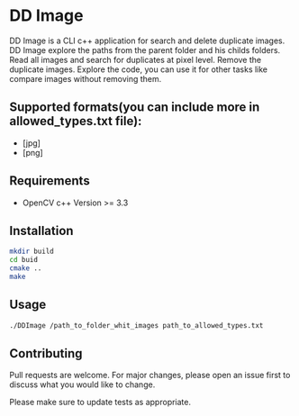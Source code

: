 # DD Image

DD Image is a  CLI c++ application for search and delete duplicate images.
DD Image explore the paths from the parent folder and his childs folders.
Read all images and search for duplicates at pixel level.
Remove the duplicate images.
Explore the code, you can use it for other tasks like compare images without removing them.
## Supported formats(you can include more in allowed_types.txt file):

* [jpg]
* [png]

## Requirements

* OpenCV c++ Version >= 3.3

## Installation

```bash
mkdir build
cd buid
cmake ..
make
```
## Usage

```bash
./DDImage /path_to_folder_whit_images path_to_allowed_types.txt
```

## Contributing
Pull requests are welcome. For major changes, please open an issue first to discuss what you would like to change.

Please make sure to update tests as appropriate.
